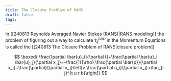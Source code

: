 ```yaml
---
title: The Closure Problem of RANS
draft: false
tags:
---
```

In [[240813 Reynolds Averaged Navier Stokes (RANS)|RANS modeling]] the problem of figuring out a way to calculate $\tau^{turb}_{ij}$ in the Momentum Equations is called the [[240813 The Closure Problem of RANS|closure problem]]

$$
\boxed{
\frac{\partial \bar{u}_i}{\partial t}+\frac{\partial \bar{u}_i \bar{u}_j}{\partial x_j}=-\frac{1}{\rho} \frac{\partial \bar{p}}{\partial x_i}+\frac{\partial}{\partial x_j}\left[v \frac{\partial u_i}{\partial x_j}+\tau_{i j}^{t u r b}\right]}
$$

